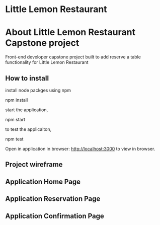 # Little Lemon Restaurant

# About Little Lemon Restaurant Capstone project
   Front-end developer capstone project built to add reserve a table functionality for Little Lemon Restaurant

## How to install
install node packges using npm

  npm install

start the application,

  npm start

to test the applicaiton,

  npm test
 
Open in application in browser: 
[http://localhost:3000](http://localhost:3000) to view in  browser.


## Project wireframe
    
## Application Home Page

## Application Reservation Page

## Application Confirmation Page


 